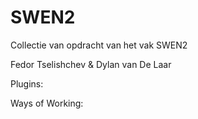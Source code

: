 # SWEN2
Collectie van opdracht van het vak SWEN2

Fedor Tselishchev & Dylan van De Laar

Plugins:

Ways of Working:
